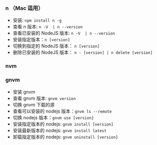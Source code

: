 ### n （Mac 适用）

- 安装: `npm install n -g`
- 查看 n 版本: `n -V  | n --version`
- 查看已安装的 NodeJS 版本: `n -V  | n --version`
- 安装指定版本：`n [version]`
- 切换到指定的 NodeJS 版本： `n [version]`
- 删除已安装的 NodeJS 版本： `n - [version] | n delete [version]`

### nvm

### gnvm

- 安装 gnvm
- 查看 gnvm 版本: `gnvm version`
- 切换 gnvm 下载的源
- 查看可以安装的 nodejs 版本：`gnvm ls --remote`
- 切换 nodejs 版本：`gnvm use [version]`
- 安装指定版本的 nodejs: `gnvm install [version]`
- 安装最新版本的 nodejs: `gnvm install latest`
- 卸载指定版本的 nodejs: `gnvm uninstall [version]`
